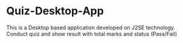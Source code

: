 # Quiz-Desktop-App
This is a Desktop based application developed on J2SE technology. Conduct quiz and show result with total marks and status (Pass/Fail)
